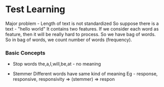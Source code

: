 # Test Learning
Major problem - Length of text is not standardized
So suppose there is a text - "hello world"
It contains two features. If we consider each word as feature, then it will be really hard to process. So we have bag of words.
<br>
So in bag of words, we count number of words (frequency).

### Basic Concepts
- Stop words
the,a,I,will,be,at - no meaning

- Stemmer
Different words have same kind of meaning
Eg - response, responsive, responsivity => (stemmer) => respon